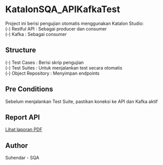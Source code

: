 # KatalonSQA_APIKafkaTest

Project ini berisi pengujian otomatis menggunakan Katalon Studio:  
(-) Restful API : Sebagai producer dan consumer  
(-) Kafka : Sebagai consumer

## Structure
(-) Test Cases : Berisi skrip pengujian  
(-) Test Suites : Untuk menjalankan test secara otomatis  
(-) Object Repository : Menyimpan endpoints

## Pre Conditions
Sebelum menjalankan Test Suite, pastikan koneksi ke API dan Kafka aktif

## Report API
<a href="Reports/20250924_172200/API_Suite/20250924_172200/20250924_172200.pdf" download>
Lihat laporan PDF
</a>




## Author
Suhendar - SQA
